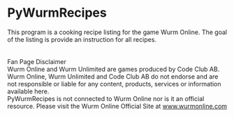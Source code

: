 # PyWurmRecipes
This program is a cooking recipe listing for the game Wurm Online. The goal of the listing is provide an instruction for all recipes.
<br>
<br>
<br>
Fan Page Disclaimer<br>
Wurm Online and Wurm Unlimited are games produced by Code Club AB. Wurm Online, Wurm Unlimited and Code Club AB do not endorse and are not responsible or liable for any content, products, services or information available here.<br>
PyWurmRecipes is not connected to Wurm Online nor is it an official resource. Please visit the Wurm Online Official Site at www.wurmonline.com
